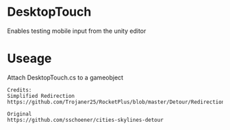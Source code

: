 # DesktopTouch
Enables testing mobile input from the unity editor

# Useage
Attach DesktopTouch.cs to a gameobject

    Credits: 
    Simplified Redirection 
    https://github.com/Trojaner25/RocketPlus/blob/master/Detour/RedirectionHelper.cs
  
    Original
    https://github.com/sschoener/cities-skylines-detour
